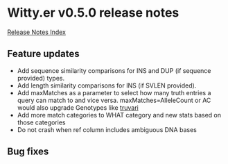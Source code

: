 # Witty.er v0.5.0 release notes
[Release Notes Index](README.md)

## Feature updates
-  Add sequence similarity comparisons for INS and DUP (if sequence provided) types.
-  Add length similarity comparisons for INS (if SVLEN provided).
-  Add maxMatches as a parameter to select how many truth entries a query can match to and vice versa.  maxMatches=AlleleCount or AC would also upgrade Genotypes like [truvari](https://github.com/ACEnglish/truvari/wiki/bench#controlling-the-number-of-matches) 
-  Add more match categories to WHAT category and new stats based on those categories 
-  Do not crash when ref column includes ambiguous DNA bases

## Bug fixes
